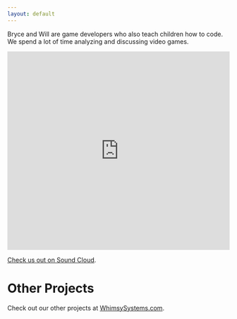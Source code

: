 ```yaml
---
layout: default
---
```


Bryce and Will are game developers who also teach children how to code. We spend a lot of time analyzing and discussing video games.

<iframe width="100%" height="450" scrolling="no" frameborder="no" allow="autoplay" src="https://w.soundcloud.com/player/?url=https%3A//api.soundcloud.com/playlists/430634813&amp;color=%23ff5500&amp;auto_play=false&amp;hide_related=false&amp;show_comments=true&amp;show_user=true&amp;show_reposts=false&amp;show_teaser=true"></iframe>

[Check us out on Sound Cloud](https://soundcloud.com/user-433639808/sets).



# [](#header-1)Other Projects

Check out our other projects at [WhimsySystems.com](http://whimsysystems.com).
